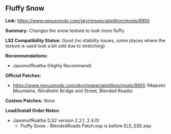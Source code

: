 ## Fluffy Snow

**Link:** https://www.nexusmods.com/skyrimspecialedition/mods/8955

**Summary:** Changes the snow texture to look more fluffy

**LS2 Compatibility Status:** Good (no stability issues, some places where the texture is used look a bit odd due to stretching)

**Recommendations:** 
* JaxomofRuatha (Highly Recommend)

**Official Patches:**
* https://www.nexusmods.com/skyrimspecialedition/mods/8955 (Majestic Mountains, Windhelm Bridge and Street, Blended Roads)

**Custom Patches:**
_None_

**Load/Install Order Notes:**
* JaxomofRuatha (LS2 version 2.2.1, 2.4.0)
  * Fluffy Snow - BlendedRoads Patch.esp is before ELE_SSE.esp
